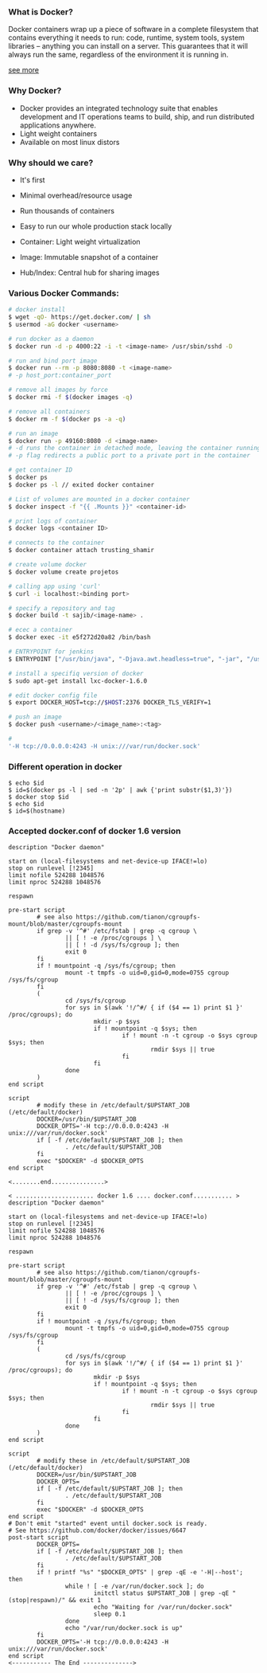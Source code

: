 ### What is Docker?
Docker containers wrap up a piece of software in a complete filesystem that contains everything it needs to run: code, runtime, system tools, system libraries – anything you can install on a server. This guarantees that it will always run the same, regardless of the environment it is running in.

[see more](https://www.docker.com/what-docker)

### Why Docker?

- Docker provides an integrated technology suite that enables development and IT operations teams to build, ship, and run distributed applications anywhere.
- Light weight containers
- Available on most linux distors

### Why should we care?
- It's first
- Minimal overhead/resource usage
- Run thousands of containers
- Easy to run our whole production stack locally

- Container: Light weight virtualization
- Image: Immutable snapshot of a container
- Hub/Index: Central hub for sharing images

### Various Docker Commands:

```sh
# docker install
$ wget -qO- https://get.docker.com/ | sh
$ usermod -aG docker <username>

# run docker as a daemon
$ docker run -d -p 4000:22 -i -t <image-name> /usr/sbin/sshd -D

# run and bind port image
$ docker run --rm -p 8080:8080 -t <image-name>
# -p host_port:container_port

# remove all images by force
$ docker rmi -f $(docker images -q)

# remove all containers
$ docker rm -f $(docker ps -a -q)

# run an image
$ docker run -p 49160:8080 -d <image-name>
# -d runs the container in detached mode, leaving the container running in the background
# -p flag redirects a public port to a private port in the container

# get container ID
$ docker ps
$ docker ps -l // exited docker container

# List of volumes are mounted in a docker container
$ docker inspect -f "{{ .Mounts }}" <container-id>

# print logs of container
$ docker logs <container ID>

# connects to the container
$ docker container attach trusting_shamir

# create volume docker
$ docker volume create projetos

# calling app using 'curl'
$ curl -i localhost:<binding port>

# specify a repository and tag
$ docker build -t sajib/<image-name> .

# ecec a container
$ docker exec -it e5f272d20a82 /bin/bash

# ENTRYPOINT for jenkins
$ ENTRYPOINT ["/usr/bin/java", "-Djava.awt.headless=true", "-jar", "/usr/share/jenkins/jenkins.war", "--httpPort=8080", "--ajp13Port=-1"]

# install a specifiq version of docker
$ sudo apt-get install lxc-docker-1.6.0

# edit docker config file
$ export DOCKER_HOST=tcp://$HOST:2376 DOCKER_TLS_VERIFY=1

# push an image
$ docker push <username>/<image_name>:<tag>

#
'-H tcp://0.0.0.0:4243 -H unix:///var/run/docker.sock'
```


### Different operation in docker

```
$ echo $id
$ id=$(docker ps -l | sed -n '2p' | awk {'print substr($1,3)'})
$ docker stop $id
$ echo $id
$ id=$(hostname)
```

### Accepted docker.conf of docker 1.6 version

```
description "Docker daemon"

start on (local-filesystems and net-device-up IFACE!=lo)
stop on runlevel [!2345]
limit nofile 524288 1048576
limit nproc 524288 1048576

respawn

pre-start script
        # see also https://github.com/tianon/cgroupfs-mount/blob/master/cgroupfs-mount
        if grep -v '^#' /etc/fstab | grep -q cgroup \
                || [ ! -e /proc/cgroups ] \
                || [ ! -d /sys/fs/cgroup ]; then
                exit 0
        fi
        if ! mountpoint -q /sys/fs/cgroup; then
                mount -t tmpfs -o uid=0,gid=0,mode=0755 cgroup /sys/fs/cgroup
        fi
        (
                cd /sys/fs/cgroup
                for sys in $(awk '!/^#/ { if ($4 == 1) print $1 }' /proc/cgroups); do
                        mkdir -p $sys
                        if ! mountpoint -q $sys; then
                                if ! mount -n -t cgroup -o $sys cgroup $sys; then
                                        rmdir $sys || true
                                fi
                        fi
                done
        )
end script

script
        # modify these in /etc/default/$UPSTART_JOB (/etc/default/docker)
        DOCKER=/usr/bin/$UPSTART_JOB
        DOCKER_OPTS='-H tcp://0.0.0.0:4243 -H unix:///var/run/docker.sock'
        if [ -f /etc/default/$UPSTART_JOB ]; then
                . /etc/default/$UPSTART_JOB
        fi
        exec "$DOCKER" -d $DOCKER_OPTS
end script

<........end...............>
```

```
< ...................... docker 1.6 .... docker.conf........... >
description "Docker daemon"

start on (local-filesystems and net-device-up IFACE!=lo)
stop on runlevel [!2345]
limit nofile 524288 1048576
limit nproc 524288 1048576

respawn

pre-start script
        # see also https://github.com/tianon/cgroupfs-mount/blob/master/cgroupfs-mount
        if grep -v '^#' /etc/fstab | grep -q cgroup \
                || [ ! -e /proc/cgroups ] \
                || [ ! -d /sys/fs/cgroup ]; then
                exit 0
        fi
        if ! mountpoint -q /sys/fs/cgroup; then
                mount -t tmpfs -o uid=0,gid=0,mode=0755 cgroup /sys/fs/cgroup
        fi
        (
                cd /sys/fs/cgroup
                for sys in $(awk '!/^#/ { if ($4 == 1) print $1 }' /proc/cgroups); do
                        mkdir -p $sys
                        if ! mountpoint -q $sys; then
                                if ! mount -n -t cgroup -o $sys cgroup $sys; then
                                        rmdir $sys || true
                                fi
                        fi
                done
        )
end script

script
        # modify these in /etc/default/$UPSTART_JOB (/etc/default/docker)
        DOCKER=/usr/bin/$UPSTART_JOB
        DOCKER_OPTS=
        if [ -f /etc/default/$UPSTART_JOB ]; then
                . /etc/default/$UPSTART_JOB
        fi
        exec "$DOCKER" -d $DOCKER_OPTS
end script
# Don't emit "started" event until docker.sock is ready.
# See https://github.com/docker/docker/issues/6647
post-start script
        DOCKER_OPTS=
        if [ -f /etc/default/$UPSTART_JOB ]; then
                . /etc/default/$UPSTART_JOB
        fi
        if ! printf "%s" "$DOCKER_OPTS" | grep -qE -e '-H|--host'; then
                while ! [ -e /var/run/docker.sock ]; do
                        initctl status $UPSTART_JOB | grep -qE "(stop|respawn)/" && exit 1
                        echo "Waiting for /var/run/docker.sock"
                        sleep 0.1
                done
                echo "/var/run/docker.sock is up"
        fi
        DOCKER_OPTS='-H tcp://0.0.0.0:4243 -H unix:///var/run/docker.sock'
end script
<----------- The End -------------->
```
